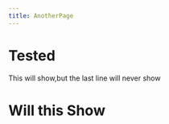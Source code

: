 ```yaml
---
title: AnotherPage
--- 
```


# Tested
This will show,but the last line will never show

# Will this Show
